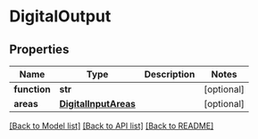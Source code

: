 # DigitalOutput

## Properties
Name | Type | Description | Notes
------------ | ------------- | ------------- | -------------
**function** | **str** |  | [optional] 
**areas** | [**DigitalInputAreas**](DigitalInputAreas.md) |  | [optional] 

[[Back to Model list]](../README.md#documentation-for-models) [[Back to API list]](../README.md#documentation-for-api-endpoints) [[Back to README]](../README.md)

